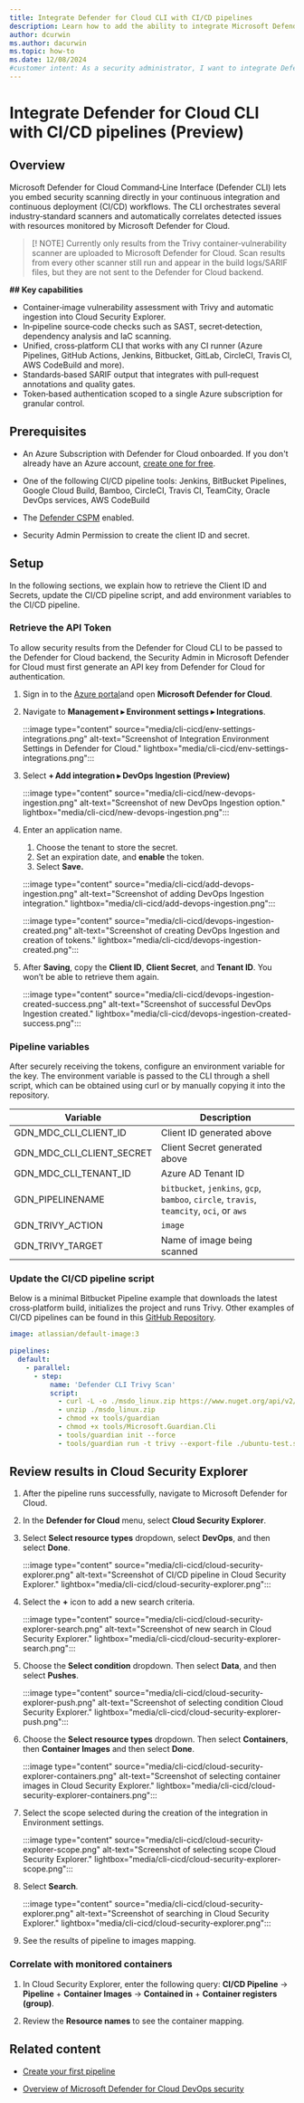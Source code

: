 ```yaml
---
title: Integrate Defender for Cloud CLI with CI/CD pipelines
description: Learn how to add the ability to integrate Microsoft Defender for Cloud CLI with popular CI/CD pipeline tools.
author: dcurwin
ms.author: dacurwin
ms.topic: how-to
ms.date: 12/08/2024
#customer intent: As a security administrator, I want to integrate Defender for Cloud CLI with CI/CD pipelines so that I can run static analysis tools and scan images for vulnerabilities.
---
```


# Integrate Defender for Cloud CLI with CI/CD pipelines (Preview)

## Overview

Microsoft Defender for Cloud Command‑Line Interface (Defender CLI) lets you embed security scanning directly in your continuous integration and continuous deployment (CI/CD) workflows. The CLI orchestrates several industry‑standard scanners and automatically correlates detected issues with resources monitored by Microsoft Defender for Cloud.

> [! NOTE]
> Currently only results from the Trivy container‑vulnerability scanner are uploaded to Microsoft Defender for Cloud. Scan results from every other scanner still run and appear in the build logs/SARIF files, but they are not sent to the Defender for Cloud backend.

**## Key capabilities**

- Container‑image vulnerability assessment with Trivy and automatic ingestion into Cloud Security Explorer.
- In‑pipeline source‑code checks such as SAST, secret‑detection, dependency analysis and IaC scanning.
- Unified, cross‑platform CLI that works with any CI runner (Azure Pipelines, GitHub Actions, Jenkins, Bitbucket, GitLab, CircleCI, Travis CI, AWS CodeBuild and more).
- Standards‑based SARIF output that integrates with pull‑request annotations and quality gates.
- Token‑based authentication scoped to a single Azure subscription for granular control.

## Prerequisites

- An Azure Subscription with Defender for Cloud onboarded. If you don't already have an Azure account, [create one for free](https://azure.microsoft.com/free/).

- One of the following CI/CD pipeline tools: Jenkins, BitBucket Pipelines, Google Cloud Build, Bamboo, CircleCI, Travis CI, TeamCity, Oracle DevOps services, AWS CodeBuild

- The [Defender CSPM](tutorial-enable-cspm-plan.md) enabled.

- Security Admin Permission to create the client ID and secret.

## Setup

In the following sections, we explain how to retrieve the Client ID and Secrets, update the CI/CD pipeline script, and add environment variables to the CI/CD pipeline.

### Retrieve the API Token

To allow security results from the Defender for Cloud CLI to be passed to the Defender for Cloud backend, the Security Admin in Microsoft Defender for Cloud must first generate an API key from Defender for Cloud for authentication.

1. Sign in to the [Azure portal](https://portal.azure.com/)and open **Microsoft Defender for Cloud**.

1. Navigate to **Management ▸ Environment settings ▸ Integrations**.

      :::image type="content" source="media/cli-cicd/env-settings-integrations.png" alt-text="Screenshot of Integration Environment Settings in Defender for Cloud." lightbox="media/cli-cicd/env-settings-integrations.png":::

1. Select **+ Add integration ▸ DevOps Ingestion (Preview)**

      :::image type="content" source="media/cli-cicd/new-devops-ingestion.png" alt-text="Screenshot of new DevOps Ingestion option." lightbox="media/cli-cicd/new-devops-ingestion.png":::
   
1. Enter an application name. 
   1. Choose the tenant to store the secret.
   1. Set an expiration date, and **enable** the token.
   1. Select **Save.**

   :::image type="content" source="media/cli-cicd/add-devops-ingestion.png" alt-text="Screenshot of adding DevOps Ingestion integration." lightbox="media/cli-cicd/add-devops-ingestion.png":::
   
   :::image type="content" source="media/cli-cicd/devops-ingestion-created.png" alt-text="Screenshot of creating DevOps Ingestion and creation of tokens." lightbox="media/cli-cicd/devops-ingestion-created.png":::
   
1. After **Saving**, copy the **Client ID**, **Client Secret**, and **Tenant ID**. You won’t be able to retrieve them again.

   :::image type="content" source="media/cli-cicd/devops-ingestion-created-success.png" alt-text="Screenshot of successful DevOps Ingestion created." lightbox="media/cli-cicd/devops-ingestion-created-success.png":::
   
### Pipeline variables

After securely receiving the tokens, configure an environment variable for the key. The environment variable is passed to the CLI through a shell script, which can be obtained using curl or by manually copying it into the repository.

|Variable|Description|
|----------|----------|
|GDN_MDC_CLI_CLIENT_ID|Client ID generated above|
|GDN_MDC_CLI_CLIENT_SECRET|Client Secret generated above|
|GDN_MDC_CLI_TENANT_ID|Azure AD Tenant ID|
|GDN_PIPELINENAME|`bitbucket`, `jenkins`, `gcp`, `bamboo`, `circle`, `travis`, `teamcity`, `oci`, or `aws`|
|GDN_TRIVY_ACTION|`image`|
|GDN_TRIVY_TARGET| Name of image being scanned|

### Update the CI/CD pipeline script

Below is a minimal Bitbucket Pipeline example that downloads the latest cross‑platform build, initializes the project and runs Trivy. Other examples of CI/CD pipelines can be found in this [GitHub Repository](https://github.com/microsoft/security-devops-samples/tree/main/ci-cd-integrations).

```yaml
image: atlassian/default-image:3
 
pipelines:
  default:
    - parallel:
      - step:
          name: 'Defender CLI Trivy Scan'
          script:
            - curl -L -o ./msdo_linux.zip https://www.nuget.org/api/v2/package/Microsoft.Security.DevOps.Cli.linux-x64/
            - unzip ./msdo_linux.zip
            - chmod +x tools/guardian
            - chmod +x tools/Microsoft.Guardian.Cli
            - tools/guardian init --force
            - tools/guardian run -t trivy --export-file ./ubuntu-test.sarif --publish-file-folder-path ./ubuntu-test.sarif            
```

## Review results in Cloud Security Explorer

1. After the pipeline runs successfully, navigate to Microsoft Defender for Cloud.

1. In the **Defender for Cloud** menu, select **Cloud Security Explorer**.

1. Select **Select resource types** dropdown, select **DevOps**, and then select **Done**.

    :::image type="content" source="media/cli-cicd/cloud-security-explorer.png" alt-text="Screenshot of CI/CD pipeline in Cloud Security Explorer." lightbox="media/cli-cicd/cloud-security-explorer.png":::

1. Select the **+** icon to add a new search criteria.

    :::image type="content" source="media/cli-cicd/cloud-security-explorer-search.png" alt-text="Screenshot of new search in Cloud Security Explorer." lightbox="media/cli-cicd/cloud-security-explorer-search.png":::

1. Choose the **Select condition** dropdown. Then select **Data**, and then select **Pushes**.

    :::image type="content" source="media/cli-cicd/cloud-security-explorer-push.png" alt-text="Screenshot of selecting condition Cloud Security Explorer." lightbox="media/cli-cicd/cloud-security-explorer-push.png":::

1. Choose the **Select resource types** dropdown. Then select **Containers**, then **Container Images** and then select **Done**.

    :::image type="content" source="media/cli-cicd/cloud-security-explorer-containers.png" alt-text="Screenshot of selecting container images in Cloud Security Explorer." lightbox="media/cli-cicd/cloud-security-explorer-containers.png":::

1. Select the scope selected during the creation of the integration in Environment settings.

    :::image type="content" source="media/cli-cicd/cloud-security-explorer-scope.png" alt-text="Screenshot of selecting scope Cloud Security Explorer." lightbox="media/cli-cicd/cloud-security-explorer-scope.png":::

1. Select **Search**.

    :::image type="content" source="media/cli-cicd/cloud-security-explorer.png" alt-text="Screenshot of searching in Cloud Security Explorer." lightbox="media/cli-cicd/cloud-security-explorer.png":::

1. See the results of pipeline to images mapping.

### Correlate with monitored containers

1. In Cloud Security Explorer, enter the following query: **CI/CD Pipeline** -> **Pipeline** + **Container Images** -> **Contained in** + **Container registers (group)**.

1. Review the **Resource names** to see the container mapping.

## Related content

- [Create your first pipeline](/azure/devops/pipelines/create-first-pipeline)

- [Overview of Microsoft Defender for Cloud DevOps security](defender-for-devops-introduction.md)

